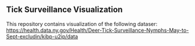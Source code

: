 ## Tick Surveillance Visualization

This repository contains visualization of the following dataser: https://health.data.ny.gov/Health/Deer-Tick-Surveillance-Nymphs-May-to-Sept-excludin/kibp-u2ip/data

